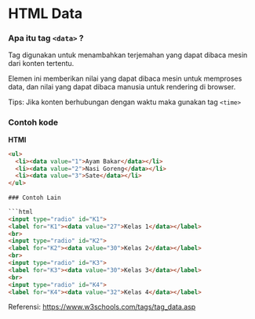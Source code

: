 # HTML Data
### Apa itu tag ```<data>``` ?

Tag <data> digunakan untuk menambahkan terjemahan yang dapat dibaca mesin dari konten tertentu.

Elemen ini memberikan nilai yang dapat dibaca mesin untuk memproses data, dan nilai yang dapat dibaca manusia untuk rendering di browser.

Tips: Jika konten berhubungan dengan waktu maka gunakan tag ```<time>```

### Contoh kode

**HTMl**
```html
<ul>
  <li><data value="1">Ayam Bakar</data></li>
  <li><data value="2">Nasi Goreng</data></li>
  <li><data value="3">Sate</data></li>
</ul>
  
### Contoh Lain 

```html
<input type="radio" id="K1">
<label for="K1"><data value="27">Kelas 1</data></label>
<br>
<input type="radio" id="K2">
<label for="K2"><data value="30">Kelas 2</data></label>
<br>
<input type="radio" id="K3">
<label for="K3"><data value="30">Kelas 3</data></label>
<br>
<input type="radio" id="K4">
<label for="K4"><data value="32">Kelas 4</data></label>
```


Referensi: https://www.w3schools.com/tags/tag_data.asp

